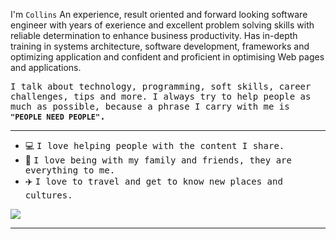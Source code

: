 
I'm ```Collins``` An experience, result oriented and forward looking software engineer with years of exerience and excellent problem solving skills with reliable determination to enhance business productivity. Has in-depth training in systems architecture, software development, frameworks and optimizing application and confident and proficient in optimising Web pages and applications.
 
<samp> I talk about technology, programming, soft skills, career challenges, tips and more. I always try to help people as much as possible, because a phrase I carry with me is __```"PEOPLE NEED PEOPLE"```.__</samp>
 
--- 
- 💻&nbsp;<samp>I love helping people with the content I share.</samp>
- 🏡&nbsp;<samp>I love being with my family and friends, they are everything to me.</samp>
- ✈️&nbsp;<samp>I love to travel and get to know new places and cultures.</samp>
<img src="https://images.unsplash.com/photo-1610563166150-b34df4f3bcd6?ixlib=rb-4.0.3&ixid=MnwxMjA3fDB8MHxzZWFyY2h8Mnx8c29mdHdhcmUlMjBkZXZlbG9wbWVudHxlbnwwfHwwfHw%3D&auto=format&fit=crop&w=500&q=60">

---
